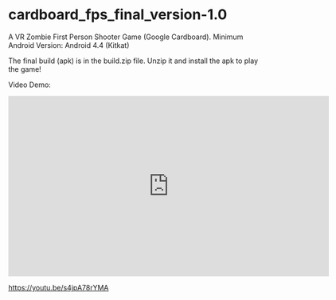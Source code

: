 # cardboard_fps_final_version-1.0
A VR Zombie First Person Shooter Game (Google Cardboard).
Minimum Android Version: Android 4.4 (Kitkat)

The final build (apk) is in the build.zip file. Unzip it and install the apk to play the game!

Video Demo:

<iframe width="644" height="362" src="https://www.youtube.com/embed/s4jpA78rYMA" frameborder="0" allow="accelerometer; autoplay; encrypted-media; gyroscope; picture-in-picture" allowfullscreen></iframe>

https://youtu.be/s4jpA78rYMA
